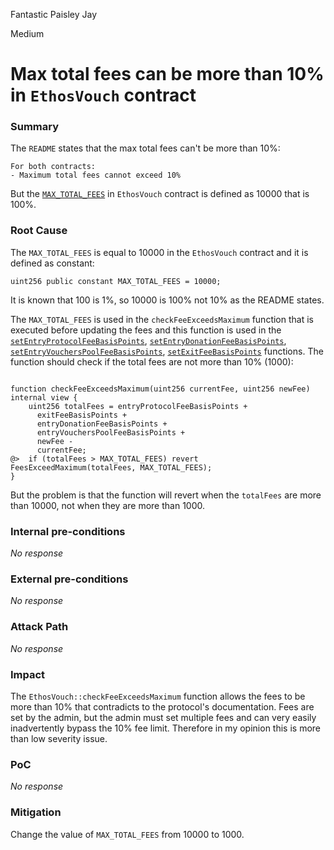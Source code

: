 Fantastic Paisley Jay

Medium

# Max total fees can be more than 10% in `EthosVouch` contract

### Summary

The `README` states that the max total fees can't be more than 10%:

```solidity
For both contracts:
- Maximum total fees cannot exceed 10%

```

But the [`MAX_TOTAL_FEES`](https://github.com/sherlock-audit/2024-11-ethos-network-ii/blob/57c02df7c56f0b18c681a89ebccc28c86c72d8d8/ethos/packages/contracts/contracts/EthosVouch.sol#L120) in `EthosVouch` contract is defined as 10000 that is 100%.

### Root Cause

The `MAX_TOTAL_FEES` is equal to 10000 in the `EthosVouch` contract and it is defined as constant:

```solidity
uint256 public constant MAX_TOTAL_FEES = 10000;
```
It is known that 100 is 1%, so 10000 is 100% not 10% as the README states.

The `MAX_TOTAL_FEES` is used in the `checkFeeExceedsMaximum` function that is executed before updating the fees and this function is used in the [`setEntryProtocolFeeBasisPoints`](https://github.com/sherlock-audit/2024-11-ethos-network-ii/blob/main/ethos/packages/contracts/contracts/EthosVouch.sol#L566C12-L572), [`setEntryDonationFeeBasisPoints`](https://github.com/sherlock-audit/2024-11-ethos-network-ii/blob/main/ethos/packages/contracts/contracts/EthosVouch.sol#L581C12-L587), [`setEntryVouchersPoolFeeBasisPoints`](https://github.com/sherlock-audit/2024-11-ethos-network-ii/blob/main/ethos/packages/contracts/contracts/EthosVouch.sol#L596C12-L602), [`setExitFeeBasisPoints`](https://github.com/sherlock-audit/2024-11-ethos-network-ii/blob/main/ethos/packages/contracts/contracts/EthosVouch.sol#L611C12-L615) functions. The function should check if the total fees are not more than 10% (1000):

```solidity

function checkFeeExceedsMaximum(uint256 currentFee, uint256 newFee) internal view {
    uint256 totalFees = entryProtocolFeeBasisPoints +
      exitFeeBasisPoints +
      entryDonationFeeBasisPoints +
      entryVouchersPoolFeeBasisPoints +
      newFee -
      currentFee;
@>  if (totalFees > MAX_TOTAL_FEES) revert FeesExceedMaximum(totalFees, MAX_TOTAL_FEES);
}

```

But the problem is that the function will revert when the `totalFees` are more than 10000, not when they are more than 1000.

### Internal pre-conditions

_No response_

### External pre-conditions

_No response_

### Attack Path

_No response_

### Impact

The `EthosVouch::checkFeeExceedsMaximum` function allows the fees to be more than 10% that contradicts to the protocol's documentation. Fees are set by the admin, but the admin must set multiple fees and can very easily inadvertently bypass the 10% fee limit. Therefore in my opinion this is more than low severity issue.


### PoC

_No response_

### Mitigation

Change the value of `MAX_TOTAL_FEES` from 10000 to 1000.